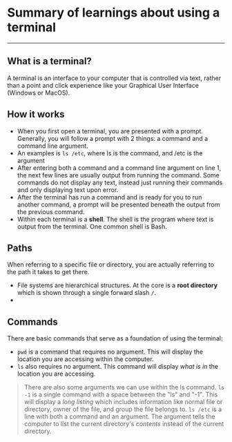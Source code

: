 # Summary of learnings about using a terminal
-----
## What is a terminal? 
A terminal is an interface to your computer that is controlled via text, rather than a point and click experience like your Graphical User Interface (Windows or MacOS). 

## How it works
* When you first open a terminal, you are presented with a prompt. Generally, you will follow a prompt with 2 things: a command and a command line argument. 
* An examples is ``ls /etc``, where ls is the command, and /etc is the argument
* After entering both a command and a command line argument on line 1, the next few lines are usually output from running the command. Some commands do not display any text, instead just running their commands and only displaying text upon error. 
* After the terminal has run a command and is ready for you to run another command, a prompt will be presented beneath the output from the previous command. 
* Within each terminal is a **shell**. The shell is the program where text is output from the terminal. One common shell is Bash.

## Paths
When referring to a specific file or directory, you are actually referring to the path it takes to get there. 
* File systems are hierarchical structures. At the core is a **root directory** which is shown through a single forward slash ``/``.
* 

## Commands
There are basic commands that serve as a foundation of using the terminal:
* ``pwd`` is a command that requires no argument. This will display the location you are accessing within the computer.
* ``ls`` also requires no argument. This command will display *what is in* the location you are accessing. 
> There are also some arguments we can use within the ls command.
> ``ls -1`` is a single command with a space between the "ls" and "-1". This will display a *long listing* which includes information like normal file or directory, owner of the file, and group the file belongs to. 
> ``ls /etc`` is a line with both a command and an argument. The argument tells the computer to list the current directory's *contents* instead of the current directory.
> 

